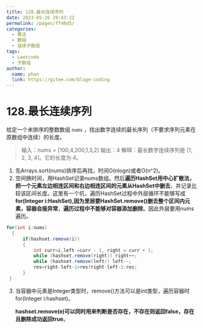 ```yaml
---
title: 128.最长连续序列
date: 2023-05-16 19:43:22
permalink: /pages/ff40d5/
categories:
  - 算法
  - 数组
  - 连续子数组
tags:
  - Leetcode
  - 子数组
author: 
  name: phan
  link: https://gitee.com/blage-coding
---
```

# 128.最长连续序列

给定一个未排序的整数数组 `nums` ，找出数字连续的最长序列（不要求序列元素在原数组中连续）的长度。

> 输入：nums = [100,4,200,1,3,2]
> 输出：4
> 解释：最长数字连续序列是 [1, 2, 3, 4]。它的长度为 4。

1. 先Arrays.sort(nums)排序后再找，时间O(nlogn)或者O(n^2)。
2. 空间换时间，用HashSet记录nums数组。然后**遍历HashSet用中心扩散法，把一个元素左边相连区间和右边相连区间的元素从HashSet中删去**，并记录比较该区间长度。这里有一个坑，遍历HashSet过程中外层循环不能够写成**for(Integer i:HashSet),因为里层要HashSet.remove()删去整个区间内元素，容器会报异常**，**遍历过程中不能够对容器添加删除**。因此外层要用nums遍历。

~~~java
for(int i:nums)
  {
      if(hashset.remove(i))
      {
          int curr=i,left =curr - 1, right = curr + 1;
          while (hashset.remove(right)) right++;
          while (hashset.remove(left)) left--;
          res=right-left-1>res?right-left-1:res;
      }
 }
~~~

3. 当容器中元素是Integer类型时，remove()方法可以是int类型，遍历容器时for(Integer i:hashset)。

   **hashset.remove(e)可以同时用来判断是否存在，不存在则返回false，存在且删除成功返回true**。